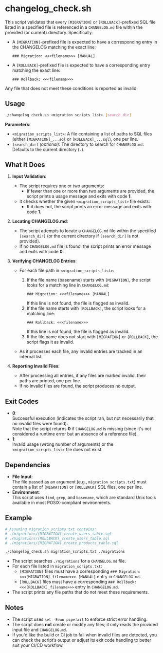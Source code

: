# changelog_check.sh

This script validates that every `[MIGRATION]` or `[ROLLBACK]`-prefixed SQL file listed in a specified file is referenced in a `CHANGELOG.md` file within the provided (or current) directory. Specifically:

- A `[MIGRATION]`-prefixed file is expected to have a corresponding entry in the CHANGELOG matching the exact line:  
  ```plain
  ### Migration: <<<filename>>> [MANUAL]
  ```
  
- A `[ROLLBACK]`-prefixed file is expected to have a corresponding entry matching the exact line:  
  ```plain
  ### Rollback: <<<filename>>>
  ```

Any file that does not meet these conditions is reported as invalid.

## Usage

```bash
./changelog_check.sh <migration_scripts_list> [search_dir]
```

**Parameters:**

- `<migration_scripts_list>`: A file containing a list of paths to SQL files (either `[MIGRATION]_...sql` or `[ROLLBACK]_...sql`), one per line.  
- `[search_dir]` *(optional)*: The directory to search for `CHANGELOG.md`. Defaults to the current directory (`.`).

## What It Does

1. **Input Validation**:  
   - The script requires one or two arguments:
     - If fewer than one or more than two arguments are provided, the script prints a usage message and exits with code **1**.
   - It checks whether the given `<migration_scripts_list>` file exists:
     - If it does not, the script prints an error message and exits with code **1**.

2. **Locating CHANGELOG.md**:  
   - The script attempts to locate a `CHANGELOG.md` file within the specified `[search_dir]` (or the current directory if `[search_dir]` is not provided).
   - If no `CHANGELOG.md` file is found, the script prints an error message and exits with code **0**.

3. **Verifying CHANGELOG Entries**:  
   - For each file path in `<migration_scripts_list>`:
     1. If the file name (basename) starts with `[MIGRATION]`, the script looks for a matching line in `CHANGELOG.md`:
        ```plain
        ### Migration: <<<filename>>> [MANUAL]
        ```
        If this line is not found, the file is flagged as invalid.
     2. If the file name starts with `[ROLLBACK]`, the script looks for a matching line:
        ```plain
        ### Rollback: <<<filename>>>
        ```
        If this line is not found, the file is flagged as invalid.
     3. If the file name does not start with `[MIGRATION]` or `[ROLLBACK]`, the script flags it as invalid.
   
   - As it processes each file, any invalid entries are tracked in an internal list.

4. **Reporting Invalid Files**:  
   - After processing all entries, if any files are marked invalid, their paths are printed, one per line.
   - If no invalid files are found, the script produces no output.

## Exit Codes

- **0**:  
  Successful execution (indicates the script ran, but not necessarily that no invalid files were found).  
  Note that the script returns **0** if `CHANGELOG.md` is missing (since it's not considered a runtime error but an absence of a reference file).
- **1**:  
  Invalid usage (wrong number of arguments) or the `<migration_scripts_list>` file does not exist.

## Dependencies

- **File Input**:  
  The file passed as an argument (e.g., `migration_scripts.txt`) must contain a list of `[MIGRATION]` or `[ROLLBACK]` SQL files, one per line.
- **Environment**:  
  This script uses `find`, `grep`, and `basename`, which are standard Unix tools available in most POSIX-compliant environments.

## Example

```bash
# Assuming migration_scripts.txt contains:
# ./migrations/[MIGRATION]_create_users_table.sql
# ./migrations/[ROLLBACK]_create_users_table.sql
# ./migrations/[MIGRATION]_create_products_table.sql

./changelog_check.sh migration_scripts.txt ./migrations
```

- The script searches `./migrations` for a `CHANGELOG.md` file.
- For each file listed in `migration_scripts.txt`:
  - `[MIGRATION]` files must have a corresponding `### Migration: <<<[MIGRATION]_filename>>> [MANUAL]` entry in `CHANGELOG.md`.
  - `[ROLLBACK]` files must have a corresponding `### Rollback: <<<[ROLLBACK]_filename>>>` entry in `CHANGELOG.md`.
- The script prints any file paths that do not meet these requirements.

## Notes

- The script uses `set -Eeuo pipefail` to enforce strict error handling.
- The script does **not** create or modify any files; it only reads the provided input file and `CHANGELOG.md`.
- If you'd like the build or CI job to fail when invalid files are detected, you can check the script’s output or adjust its exit code handling to better suit your CI/CD workflow.